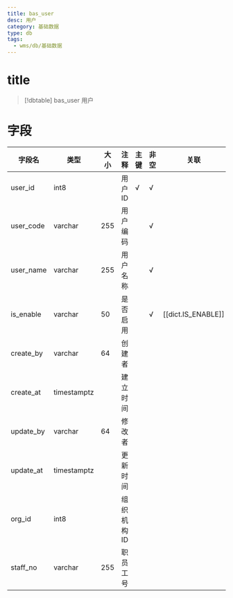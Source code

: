 ```yaml
---
title: bas_user
desc: 用户
category: 基础数据
type: db
tags:
  - wms/db/基础数据
---
```


# title
>[!dbtable] bas_user
> 用户

# 字段
| 字段名 | 类型 | 大小 | 注释 | 主键 | 非空 | 关联 |
| --- | --- | --- | --- | --- | --- | --- |
| user_id | int8 |  | 用户ID | √ | √ |  |
| user_code | varchar | 255 | 用户编码 |  | √ |  |
| user_name | varchar | 255 | 用户名称 |  | √ |  |
| is_enable | varchar | 50 | 是否启用 |  | √ | [[dict.IS_ENABLE]] |
| create_by | varchar | 64 | 创建者 |  |  |  |
| create_at | timestamptz |  | 建立时间 |  |  |  |
| update_by | varchar | 64 | 修改者 |  |  |  |
| update_at | timestamptz |  | 更新时间 |  |  |  |
| org_id | int8 |  | 组织机构ID |  |  |  |
| staff_no | varchar | 255 | 职员工号 |  |  |  |

